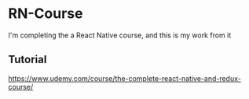 # RN-Course
I'm completing the a React Native course, and this is my work from it
## Tutorial
https://www.udemy.com/course/the-complete-react-native-and-redux-course/
